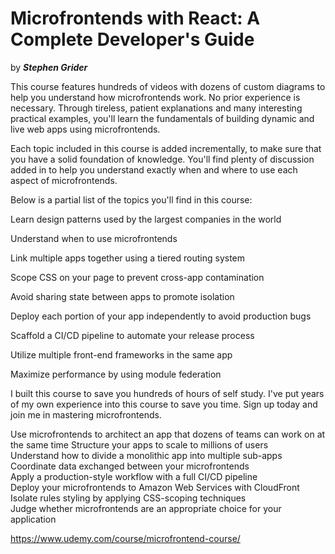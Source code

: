 # Microfrontends with React: A Complete Developer's Guide

by ___Stephen Grider___

This course features hundreds of videos with dozens of custom diagrams to help you understand how microfrontends work. No prior experience is necessary. Through tireless, patient explanations and many interesting practical examples, you'll learn the fundamentals of building dynamic and live web apps using microfrontends.  

Each topic included in this course is added incrementally, to make sure that you have a solid foundation of knowledge. You'll find plenty of discussion added in to help you understand exactly when and where to use each aspect of microfrontends.  

Below is a partial list of the topics you'll find in this course:  

Learn design patterns used by the largest companies in the world

Understand when to use microfrontends

Link multiple apps together using a tiered routing system

Scope CSS on your page to prevent cross-app contamination

Avoid sharing state between apps to promote isolation

Deploy each portion of your app independently to avoid production bugs

Scaffold a CI/CD pipeline to automate your release process

Utilize multiple front-end frameworks in the same app

Maximize performance by using module federation

I built this course to save you hundreds of hours of self study. I've put years of my own experience into this course to save you time. Sign up today and join me in mastering microfrontends.

Use microfrontends to architect an app that dozens of teams can work on at the same time
Structure your apps to scale to millions of users  
Understand how to divide a monolithic app into multiple sub-apps  
Coordinate data exchanged between your microfrontends  
Apply a production-style workflow with a full CI/CD pipeline  
Deploy your microfrontends to Amazon Web Services with CloudFront  
Isolate rules styling by applying CSS-scoping techniques  
Judge whether microfrontends are an appropriate choice for your application  

<https://www.udemy.com/course/microfrontend-course/>
